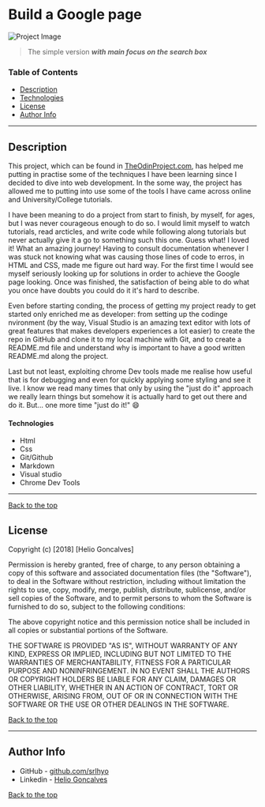 # Build a Google page 

![Project Image](https://upload.wikimedia.org/wikipedia/commons/thumb/9/96/Google_web_search.png/800px-Google_web_search.png)

> The simple version  _**with main focus on the search box**_

### Table of Contents

- [Description](#description)
- [Technologies](#technologies)
- [License](#license)
- [Author Info](#author-info)

---

## Description

[project 1]: https://www.theodinproject.com/courses/web-development-101/lessons/html-css?ref=lnav

This project, which can be found in [TheOdinProject.com][project 1], has helped me putting in practise some of the techniques I have been learning since I decided to dive into web development. In the some way, the project has allowed me to putting into use some of the tools I have came across online and University/College tutorials.

I have been meaning to do a project from start to finish, by myself, for ages, but I was never courageous enough to do so. I would limit myself to watch tutorials, read arcticles, and write code while following along tutorials but never actually give it a go to something such this one. Guess what! I loved it! What an amazing journey! Having to consult documentation whenever I was stuck not knowing what was causing those lines of code to erros, in HTML and CSS, made me figure out hard way. For the first time I would see myself seriously looking up for solutions in order to achieve the Google page looking. Once was finished, the satisfaction of being able to do what you once have doubts you could do it it's hard to describe.  

Even before starting conding, the process of getting my project ready to get started only enriched me as developer: from setting up the codinge nvironment (by the way, Visual Studio is an amazing text editor with lots of great features that makes developers experiences a lot easier) to create the repo in GitHub and clone it to my local machine with Git, and to create a README.md file and understand why is important to have a good written README.md along the project. 

Last but not least, exploiting chrome Dev tools made me realise how useful that is for debugging and even for quickly applying some styling and see it live. I know we read many times that only by using the "just do it" approach we really learn things but somehow it is actually hard to get out there and do it. But... one more time "just do it!" :smile:  

#### Technologies 

- Html
- Css
- Git/Github
- Markdown
- Visual studio
- Chrome Dev Tools

---

[Back to the top](#build-a-google-page)

## License 

Copyright (c) [2018] [Helio Goncalves]

Permission is hereby granted, free of charge, to any person obtaining a copy of this software and associated documentation files (the "Software"), to deal in the Software without restriction, including without limitation the rights to use, copy, modify, merge, publish, distribute, sublicense, and/or sell copies of the Software, and to permit persons to whom the Software is furnished to do so, subject to the following conditions:

The above copyright notice and this permission notice shall be included in all copies or substantial portions of the Software.

THE SOFTWARE IS PROVIDED "AS IS", WITHOUT WARRANTY OF ANY KIND, EXPRESS OR IMPLIED, INCLUDING BUT NOT LIMITED TO THE WARRANTIES OF MERCHANTABILITY, FITNESS FOR A PARTICULAR PURPOSE AND NONINFRINGEMENT. IN NO EVENT SHALL THE AUTHORS OR COPYRIGHT HOLDERS BE LIABLE FOR ANY CLAIM, DAMAGES OR OTHER LIABILITY, WHETHER IN AN ACTION OF CONTRACT, TORT OR OTHERWISE, ARISING FROM, OUT OF OR IN CONNECTION WITH THE SOFTWARE OR THE USE OR OTHER DEALINGS IN THE SOFTWARE.

[Back to the top](#build-a-google-page)

---

## Author Info 

- GitHub - [github.com/srlhyo](https://github.com/srlhyo)
- Linkedin - [Helio Goncalves](https://www.linkedin.com/in/helio-goncalves/)

[Back to the top](#build-a-google-page)
